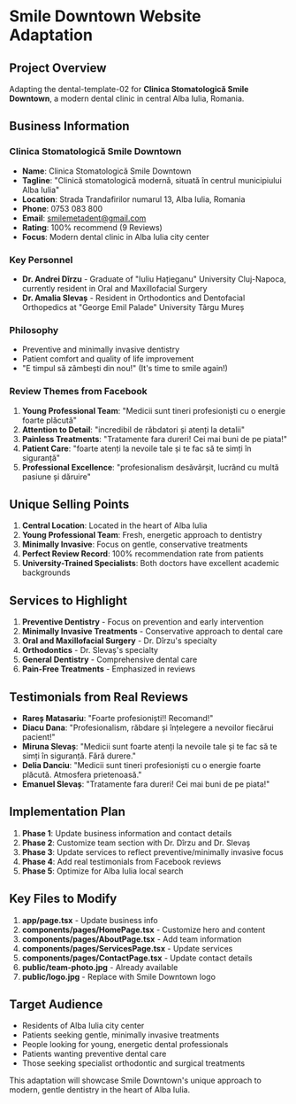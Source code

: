 # Smile Downtown Website Adaptation

## Project Overview
Adapting the dental-template-02 for **Clinica Stomatologică Smile Downtown**, a modern dental clinic in central Alba Iulia, Romania.

## Business Information

### Clinica Stomatologică Smile Downtown
- **Name**: Clinica Stomatologică Smile Downtown
- **Tagline**: "Clinică stomatologică modernă, situată în centrul municipiului Alba Iulia"
- **Location**: Strada Trandafirilor numarul 13, Alba Iulia, Romania
- **Phone**: 0753 083 800
- **Email**: smilemetadent@gmail.com
- **Rating**: 100% recommend (9 Reviews)
- **Focus**: Modern dental clinic in Alba Iulia city center

### Key Personnel
- **Dr. Andrei Dîrzu** - Graduate of "Iuliu Hațieganu" University Cluj-Napoca, currently resident in Oral and Maxillofacial Surgery
- **Dr. Amalia Slevaș** - Resident in Orthodontics and Dentofacial Orthopedics at "George Emil Palade" University Târgu Mureș

### Philosophy
- Preventive and minimally invasive dentistry
- Patient comfort and quality of life improvement
- "E timpul să zâmbești din nou!" (It's time to smile again!)

### Review Themes from Facebook
1. **Young Professional Team**: "Medicii sunt tineri profesioniști cu o energie foarte plăcută"
2. **Attention to Detail**: "incredibil de răbdatori și atenți la detalii"
3. **Painless Treatments**: "Tratamente fara dureri! Cei mai buni de pe piata!"
4. **Patient Care**: "foarte atenți la nevoile tale și te fac să te simți în siguranță"
5. **Professional Excellence**: "profesionalism desăvârșit, lucrând cu multă pasiune și dăruire"


## Unique Selling Points
1. **Central Location**: Located in the heart of Alba Iulia
2. **Young Professional Team**: Fresh, energetic approach to dentistry
3. **Minimally Invasive**: Focus on gentle, conservative treatments
4. **Perfect Review Record**: 100% recommendation rate from patients
5. **University-Trained Specialists**: Both doctors have excellent academic backgrounds

## Services to Highlight
1. **Preventive Dentistry** - Focus on prevention and early intervention
2. **Minimally Invasive Treatments** - Conservative approach to dental care
3. **Oral and Maxillofacial Surgery** - Dr. Dîrzu's specialty
4. **Orthodontics** - Dr. Slevaș's specialty
5. **General Dentistry** - Comprehensive dental care
6. **Pain-Free Treatments** - Emphasized in reviews

## Testimonials from Real Reviews
- **Rareș Matasariu**: "Foarte profesioniști!! Recomand!"
- **Diacu Dana**: "Profesionalism, răbdare și înțelegere a nevoilor fiecărui pacient!"
- **Miruna Slevaș**: "Medicii sunt foarte atenți la nevoile tale și te fac să te simți în siguranță. Fără durere."
- **Delia Danciu**: "Medicii sunt tineri profesioniști cu o energie foarte plăcută. Atmosfera prietenoasă."
- **Emanuel Slevaș**: "Tratamente fara dureri! Cei mai buni de pe piata!"

## Implementation Plan
1. **Phase 1**: Update business information and contact details
2. **Phase 2**: Customize team section with Dr. Dîrzu and Dr. Slevaș
3. **Phase 3**: Update services to reflect preventive/minimally invasive focus
4. **Phase 4**: Add real testimonials from Facebook reviews
5. **Phase 5**: Optimize for Alba Iulia local search

## Key Files to Modify
1. **app/page.tsx** - Update business info
2. **components/pages/HomePage.tsx** - Customize hero and content
3. **components/pages/AboutPage.tsx** - Add team information
4. **components/pages/ServicesPage.tsx** - Update services
5. **components/pages/ContactPage.tsx** - Update contact details
6. **public/team-photo.jpg** - Already available
7. **public/logo.jpg** - Replace with Smile Downtown logo

## Target Audience
- Residents of Alba Iulia city center
- Patients seeking gentle, minimally invasive treatments
- People looking for young, energetic dental professionals
- Patients wanting preventive dental care
- Those seeking specialist orthodontic and surgical treatments

This adaptation will showcase Smile Downtown's unique approach to modern, gentle dentistry in the heart of Alba Iulia.
